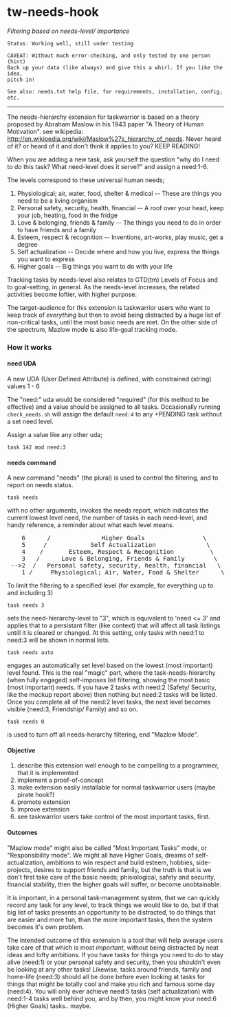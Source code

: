 # tw-needs-hook
_Filtering based on needs-level/ importance_

    Status: Working well, still under testing
    
    CAVEAT: Without much error-checking, and only tested by one person (hint)
    Back up your data (like always) and give this a whirl. If you like the idea,
    pitch in!

    See also: needs.txt help file, for requirements, installation, config, etc.
----
The needs-hierarchy extension for taskwarrior is based on a theory proposed by Abraham Maslow in his 1943 paper "A Theory of Human Motivation". see wikipedia: http://en.wikipedia.org/wiki/Maslow%27s_hierarchy_of_needs. Never heard of it? or heard of it and don't think it applies to you? KEEP READING! 

When you are adding a new task, ask yourself the question "why do I need to do this task? What need-level does it serve?" and assign a need:1-6.

The levels correspond to these universal human needs;

1. Physiological; air, water, food, shelter & medical
    -- These are things you need to be a living organism
2. Personal safety, security, health, financial
    -- A roof over your head, keep your job, heating, food in the fridge
3. Love & belonging, friends & family
    -- The things you need to do in order to have friends and a family
4. Esteem, respect & recognition
    -- Inventions, art-works, play music, get a degree
5. Self actualization
    -- Decide where and how you live, express the things you want to express
6. Higher goals
    -- Big things you want to do with your life

Tracking tasks by needs-level also relates to GTD(tm) Levels of Focus and to goal-setting, in general. As the needs-level increases, the related activities become loftier, with higher purpose. 

The target-audience for this extension is taskwarrior users who want to keep track of _everything_ but then to avoid being distracted by a huge list of non-critical tasks, until the most basic needs are met. On the other side of the spectrum, Mazlow mode is also life-goal tracking mode.

### How it works

#### need UDA
A new UDA (User Defined Attribute) is defined, with constrained (string) values 1 - 6

The "need:" uda would be considered "required" (for this method to be effective) and a value should be assigned to all tasks. Occasionally running `check_needs.sh` will assign the default `need:4` to any +PENDING task without a set need level. 

Assign a value like any other uda;

    task 142 mod need:3

#### needs command
A new command "needs" (the plural) is used to control the filtering, and to report on needs status.

    task needs
with no other arguments, invokes the needs report, which indicates the current lowest level need,
the number of tasks in each need-level, and handy reference, a reminder about what each level means.
<pre>
    6      /              Higher Goals                \      (2)
    5     /            Self Actualization              \     (2)
    4    /       Esteem, Respect & Recognition          \   (17)
    3   /      Love & Belonging, Friends & Family        \  (32)
 -->2  /   Personal safety, security, health, financial   \  (2)
    1 /     Physiological; Air, Water, Food & Shelter      \ (0)
</pre>
To limit the filtering to a specified level (for example, for everything up to and including 3)

    task needs 3
sets the need-hierarchy-level to "3", which is equivalent to 'need <= 3' and applies that to a persistant filter (like context) that will affect all task listings untill it is cleared or changed.
At this setting, only tasks with need:1 to need:3 will be shown in normal lists.

    task needs auto
engages an automatically set level based on the lowest (most important) level found. This is the real "magic" part, where the task-needs-hierarchy (when fully engaged) self-imposes list filtering, showing the most basic (most important) needs. If you have 2 tasks with need:2 (Safety/ Security, like the mockup report above) then nothing but need:2 tasks will be listed. Once you complete all of the need:2 level tasks, the next level becomes visible (need:3, Friendship/ Family) and so on.

    task needs 0
is used to turn off all needs-herarchy filtering, end "Mazlow Mode".

#### Objective

1. describe this extension well enough to be compelling to a programmer, that it is implemented
2. implement a proof-of-concept
3. make extension easily installable for normal taskwarrior users (maybe pirate hook?)
4. promote extension
5. improve extension
6. see taskwarrior users take control of the most important tasks, first.

#### Outcomes

"Mazlow mode" might also be called "Most Important Tasks" mode, or "Responsibility mode". We might all have Higher Goals, dreams of self-actualization, ambitions to win respect and build esteem, hobbies, side-projects, desires to support friends and family, but the truth is that is we don't first take care of the basic needs; phisiological, safety and security, financial stability, then the higher goals will suffer, or become unobtainable. 

It is important, in a personal task-management system, that we can quickly record any task for any level, to track things we would like to do, but if that big list of tasks presents an opportunity to be distracted, to do things that are easier and more fun, than the more important tasks, then the system becomes it's own problem.

The intended outcome of this extension is a tool that will help average users take care of that which is most *important*, without being distracted by neat ideas and lofty ambitions. If you have tasks for things you need to do to stay alive (need:1) or your personal safety and security, then you shouldn't even be looking at any other tasks! Likewise, tasks  around friends, family and home-life (need:3) should all be done before even looking at tasks for things that might be totally cool and make you rich and famous some day (need:4). You will only ever achieve need:5 tasks (self actualization) with need:1-4 tasks well behind you, and by then, you might know your need:6 (Higher Goals) tasks.. maybe.



